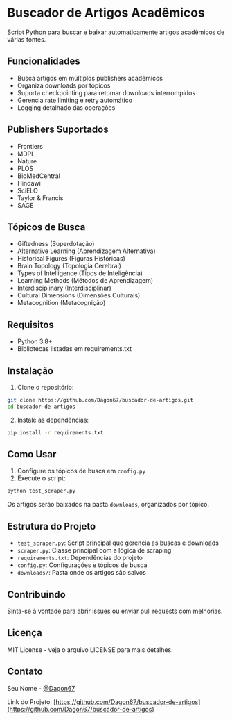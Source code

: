 # Buscador de Artigos Acadêmicos

Script Python para buscar e baixar automaticamente artigos acadêmicos de várias fontes.

## Funcionalidades

- Busca artigos em múltiplos publishers acadêmicos
- Organiza downloads por tópicos
- Suporta checkpointing para retomar downloads interrompidos
- Gerencia rate limiting e retry automático
- Logging detalhado das operações

## Publishers Suportados

- Frontiers
- MDPI
- Nature
- PLOS
- BioMedCentral
- Hindawi
- SciELO
- Taylor & Francis
- SAGE

## Tópicos de Busca

- Giftedness (Superdotação)
- Alternative Learning (Aprendizagem Alternativa)
- Historical Figures (Figuras Históricas)
- Brain Topology (Topologia Cerebral)
- Types of Intelligence (Tipos de Inteligência)
- Learning Methods (Métodos de Aprendizagem)
- Interdisciplinary (Interdisciplinar)
- Cultural Dimensions (Dimensões Culturais)
- Metacognition (Metacognição)

## Requisitos

- Python 3.8+
- Bibliotecas listadas em requirements.txt

## Instalação

1. Clone o repositório:
```bash
git clone https://github.com/Dagon67/buscador-de-artigos.git
cd buscador-de-artigos
```

2. Instale as dependências:
```bash
pip install -r requirements.txt
```

## Como Usar

1. Configure os tópicos de busca em `config.py`
2. Execute o script:
```bash
python test_scraper.py
```

Os artigos serão baixados na pasta `downloads`, organizados por tópico.

## Estrutura do Projeto

- `test_scraper.py`: Script principal que gerencia as buscas e downloads
- `scraper.py`: Classe principal com a lógica de scraping
- `requirements.txt`: Dependências do projeto
- `config.py`: Configurações e tópicos de busca
- `downloads/`: Pasta onde os artigos são salvos

## Contribuindo

Sinta-se à vontade para abrir issues ou enviar pull requests com melhorias.

## Licença

MIT License - veja o arquivo LICENSE para mais detalhes.

## Contato

Seu Nome - [@Dagon67](https://github.com/Dagon67)

Link do Projeto: [https://github.com/Dagon67/buscador-de-artigos](https://github.com/Dagon67/buscador-de-artigos) 